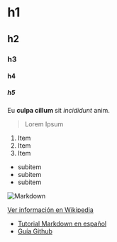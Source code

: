 # h1
## h2
### h3
#### h4
##### h5

Eu **culpa cillum** sit _incididunt_ anim.
> Lorem Ipsum

1. Item
2. Item
3. Item
  * subitem
  * subitem
  * subitem
  
![Markdown](https://upload.wikimedia.org/wikipedia/commons/thumb/4/48/Markdown-mark.svg/800px-Markdown-mark.svg.png)

[Ver información en Wikipedia](https://es.wikipedia.org/wiki/Markdown)


* [Tutorial Markdown en español](https://www.markdowntutorial.com/es/)
* [Guía Github](https://guides.github.com)
